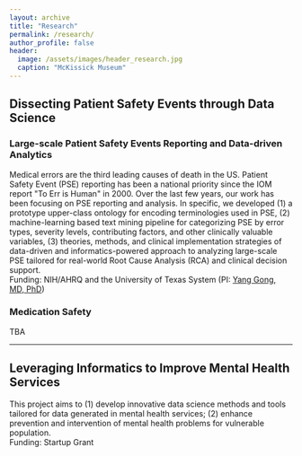 ```yaml
---
layout: archive
title: "Research"
permalink: /research/
author_profile: false
header:
  image: /assets/images/header_research.jpg
  caption: "McKissick Museum"
---
```



## Dissecting Patient Safety Events through Data Science
### Large-scale Patient Safety Events Reporting and Data-driven Analytics
Medical errors are the third leading causes of death in the US. Patient Safety Event (PSE) reporting has been a national priority since the IOM report "To Err is Human" in 2000. Over the last few years, our work has been focusing on PSE reporting and analysis. In specific, we developed (1) a prototype upper-class ontology for encoding terminologies used in PSE, (2) machine-learning based text mining pipeline for categorizing PSE by error types, severity levels, contributing factors, and other clinically valuable variables, (3) theories, methods, and clinical implementation strategies of data-driven and informatics-powered approach to analyzing large-scale PSE tailored for real-world Root Cause Analysis (RCA) and clinical decision support. <br/>
Funding: NIH/AHRQ and the University of Texas System (PI: [Yang Gong, MD, PhD](https://sbmi.uth.edu/faculty-and-staff/yang-gong.htm))
### Medication Safety
TBA

---

## Leveraging Informatics to Improve Mental Health Services
This project aims to (1) develop innovative data science methods and tools tailored for data generated in mental health services; (2) enhance prevention and intervention of mental health problems for vulnerable population.<br/>
Funding: Startup Grant




